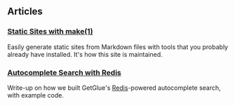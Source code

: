 ## Articles

### [Static Sites with make(1)][static-sites-with-make]

Easily generate static sites from Markdown files with tools that you probably already have installed.
It's how this site is maintained.

### [Autocomplete Search with Redis][autocomplete-search-with-redis]

Write-up on how we built GetGlue's [Redis][redis]-powered autocomplete search, with example code.

[autocomplete-search-with-redis]: http://engineering.getglue.com/post/36667374830/autocomplete-search-with-redis
[redis]: http://redis.io
[static-sites-with-make]: static-sites-with-make.html
